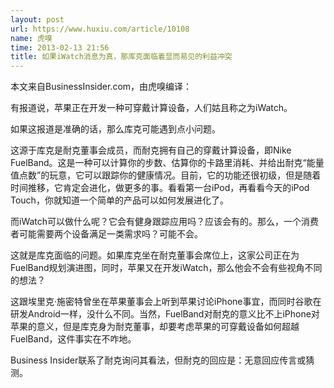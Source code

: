 ```yaml
---
layout: post
url: https://www.huxiu.com/article/10108
name: 虎嗅
time: 2013-02-13 21:56
title: 如果iWatch消息为真，那库克面临着显而易见的利益冲突
---
```

本文来自BusinessInsider.com，由虎嗅编译：

有报道说，苹果正在开发一种可穿戴计算设备，人们姑且称之为iWatch。

如果这报道是准确的话，那么库克可能遇到点小问题。

这源于库克是耐克董事会成员，而耐克拥有自己的穿戴计算设备，即Nike FuelBand。这是一种可以计算你的步数、估算你的卡路里消耗、并给出耐克“能量值点数”的玩意，它可以跟踪你的健康情况。目前，它的功能还很初级，但是随着时间推移，它肯定会进化，做更多的事。看看第一台iPod，再看看今天的iPod Touch，你就知道一个简单的产品可以如何发展进化了。

而iWatch可以做什么呢？它会有健身跟踪应用吗？应该会有的。那么，一个消费者可能需要两个设备满足一类需求吗？可能不会。

这就是库克面临的问题。如果库克坐在耐克董事会席位上，这家公司正在为FuelBand规划演进图，同时，苹果又在开发iWatch，那么他会不会有些视角不同的想法？

这跟埃里克·施密特曾坐在苹果董事会上听到苹果讨论iPhone事宜，而同时谷歌在研发Android一样，没什么不同。当然，FuelBand对耐克的意义比不上iPhone对苹果的意义，但是库克身为耐克董事，却要考虑苹果的可穿戴设备如何超越FuelBand，这件事实在不咋地。

Business Insider联系了耐克询问其看法，但耐克的回应是：无意回应传言或猜测。

